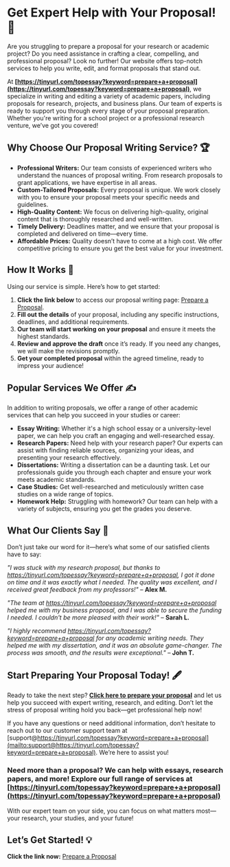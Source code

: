# Get Expert Help with Your Proposal! 🚀

Are you struggling to prepare a proposal for your research or academic project? Do you need assistance in crafting a clear, compelling, and professional proposal? Look no further! Our website offers top-notch services to help you write, edit, and format proposals that stand out.

At **[https://tinyurl.com/topessay?keyword=prepare+a+proposal](https://tinyurl.com/topessay?keyword=prepare+a+proposal)**, we specialize in writing and editing a variety of academic papers, including proposals for research, projects, and business plans. Our team of experts is ready to support you through every stage of your proposal preparation. Whether you're writing for a school project or a professional research venture, we’ve got you covered!

## Why Choose Our Proposal Writing Service? 🏆

- **Professional Writers:** Our team consists of experienced writers who understand the nuances of proposal writing. From research proposals to grant applications, we have expertise in all areas.
- **Custom-Tailored Proposals:** Every proposal is unique. We work closely with you to ensure your proposal meets your specific needs and guidelines.
- **High-Quality Content:** We focus on delivering high-quality, original content that is thoroughly researched and well-written.
- **Timely Delivery:** Deadlines matter, and we ensure that your proposal is completed and delivered on time—every time.
- **Affordable Prices:** Quality doesn’t have to come at a high cost. We offer competitive pricing to ensure you get the best value for your investment.

## How It Works 📑

Using our service is simple. Here’s how to get started:

1. **Click the link below** to access our proposal writing page: [Prepare a Proposal](https://tinyurl.com/topessay?keyword=prepare+a+proposal).
2. **Fill out the details** of your proposal, including any specific instructions, deadlines, and additional requirements.
3. **Our team will start working on your proposal** and ensure it meets the highest standards.
4. **Review and approve the draft** once it’s ready. If you need any changes, we will make the revisions promptly.
5. **Get your completed proposal** within the agreed timeline, ready to impress your audience!

## Popular Services We Offer ✍️

In addition to writing proposals, we offer a range of other academic services that can help you succeed in your studies or career:

- **Essay Writing:** Whether it's a high school essay or a university-level paper, we can help you craft an engaging and well-researched essay.
- **Research Papers:** Need help with your research paper? Our experts can assist with finding reliable sources, organizing your ideas, and presenting your research effectively.
- **Dissertations:** Writing a dissertation can be a daunting task. Let our professionals guide you through each chapter and ensure your work meets academic standards.
- **Case Studies:** Get well-researched and meticulously written case studies on a wide range of topics.
- **Homework Help:** Struggling with homework? Our team can help with a variety of subjects, ensuring you get the grades you deserve.

## What Our Clients Say 💬

Don’t just take our word for it—here’s what some of our satisfied clients have to say:

_"I was stuck with my research proposal, but thanks to https://tinyurl.com/topessay?keyword=prepare+a+proposal, I got it done on time and it was exactly what I needed. The quality was excellent, and I received great feedback from my professors!"_ – **Alex M.**

_"The team at https://tinyurl.com/topessay?keyword=prepare+a+proposal helped me with my business proposal, and I was able to secure the funding I needed. I couldn't be more pleased with their work!"_ – **Sarah L.**

_"I highly recommend https://tinyurl.com/topessay?keyword=prepare+a+proposal for any academic writing needs. They helped me with my dissertation, and it was an absolute game-changer. The process was smooth, and the results were exceptional."_ – **John T.**

## Start Preparing Your Proposal Today! 🖋️

Ready to take the next step? **[Click here to prepare your proposal](https://tinyurl.com/topessay?keyword=prepare+a+proposal)** and let us help you succeed with expert writing, research, and editing. Don’t let the stress of proposal writing hold you back—get professional help now!

If you have any questions or need additional information, don’t hesitate to reach out to our customer support team at [support@https://tinyurl.com/topessay?keyword=prepare+a+proposal](mailto:support@https://tinyurl.com/topessay?keyword=prepare+a+proposal). We’re here to assist you!

### Need more than a proposal? We can help with essays, research papers, and more! Explore our full range of services at [https://tinyurl.com/topessay?keyword=prepare+a+proposal](https://tinyurl.com/topessay?keyword=prepare+a+proposal)

With our expert team on your side, you can focus on what matters most—your research, your studies, and your future!

## Let’s Get Started! 💡

**Click the link now:** [Prepare a Proposal](https://tinyurl.com/topessay?keyword=prepare+a+proposal)
